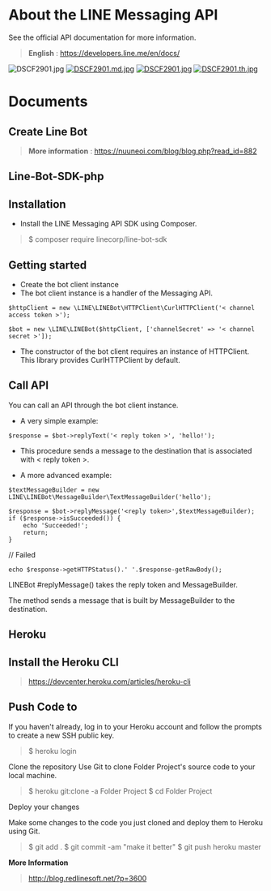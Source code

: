 About the LINE Messaging API
===================

See the official API documentation for more information.
> **English** : https://developers.line.me/en/docs/

![DSCF2901.jpg](https://www.picz.in.th/images/2018/02/12/DSCF2901.jpg)
[![DSCF2901.md.jpg](https://www.picz.in.th/images/2018/02/12/DSCF2901.md.jpg)](https://www.picz.in.th/image/7OxgAQ)
[![DSCF2901.jpg](https://www.picz.in.th/images/2018/02/12/DSCF2901.jpg)](https://www.picz.in.th/image/7OxgAQ)
[![DSCF2901.th.jpg](https://www.picz.in.th/images/2018/02/12/DSCF2901.th.jpg)](https://www.picz.in.th/image/7OxgAQ)


Documents
===================

Create Line Bot
-----
> **More information** :  https://nuuneoi.com/blog/blog.php?read_id=882 


Line-Bot-SDK-php
-----

Installation
-----

- Install the LINE Messaging API SDK using Composer.
>$ composer require linecorp/line-bot-sdk

Getting started
-----
- Create the bot client instance
- The bot client instance is a handler of the Messaging API.

``` 
$httpClient = new \LINE\LINEBot\HTTPClient\CurlHTTPClient('< channel access token >');

$bot = new \LINE\LINEBot($httpClient, ['channelSecret' => '< channel secret >']);
```
- The constructor of the bot client requires an instance of HTTPClient. This library provides CurlHTTPClient by default.

Call API
-----
You can call an API through the bot client instance.

- A very simple example:
```
$response = $bot->replyText('< reply token >', 'hello!');
```

- This procedure sends a message to the destination that is associated with < reply token >.

- A more advanced example:

```
$textMessageBuilder = new LINE\LINEBot\MessageBuilder\TextMessageBuilder('hello');

$response = $bot->replyMessage('<reply token>',$textMessageBuilder);
if ($response->isSucceeded()) {
    echo 'Succeeded!';
    return;
}
```

// Failed
```
echo $response->getHTTPStatus().' '.$response-getRawBody();
```
LINEBot #replyMessage() takes the reply token and MessageBuilder. 

The method sends a message that is built by MessageBuilder to the destination.


Heroku
-----

Install the Heroku CLI
-----
>https://devcenter.heroku.com/articles/heroku-cli

Push Code to 
-----
If you haven't already, log in to your Heroku account and follow the prompts to create a new SSH public key.

>$ heroku login

Clone the repository
Use Git to clone Folder Project's source code to your local machine.

>$ heroku git:clone -a Folder Project
>$ cd Folder Project

Deploy your changes

Make some changes to the code you just cloned and deploy them to Heroku using Git.

>$ git add .
>$ git commit -am "make it better"
>$ git push heroku master


**More Information**
> http://blog.redlinesoft.net/?p=3600